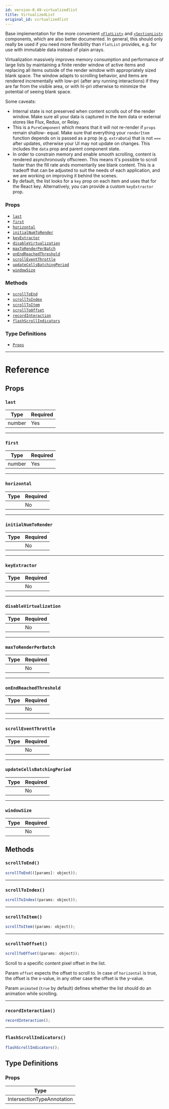 ```yaml
---
id: version-0.49-virtualizedlist
title: VirtualizedList
original_id: virtualizedlist
---
```


Base implementation for the more convenient [`<FlatList>`](flatlist.md) and [`<SectionList>`](sectionlist.md) components, which are also better documented. In general, this should only really be used if you need more flexibility than `FlatList` provides, e.g. for use with immutable data instead of plain arrays.

Virtualization massively improves memory consumption and performance of large lists by maintaining a finite render window of active items and replacing all items outside of the render window with appropriately sized blank space. The window adapts to scrolling behavior, and items are rendered incrementally with low-pri (after any running interactions) if they are far from the visible area, or with hi-pri otherwise to minimize the potential of seeing blank space.

Some caveats:

* Internal state is not preserved when content scrolls out of the render window. Make sure all your data is captured in the item data or external stores like Flux, Redux, or Relay.
* This is a `PureComponent` which means that it will not re-render if `props` remain shallow- equal. Make sure that everything your `renderItem` function depends on is passed as a prop (e.g. `extraData`) that is not `===` after updates, otherwise your UI may not update on changes. This includes the `data` prop and parent component state.
* In order to constrain memory and enable smooth scrolling, content is rendered asynchronously offscreen. This means it's possible to scroll faster than the fill rate ands momentarily see blank content. This is a tradeoff that can be adjusted to suit the needs of each application, and we are working on improving it behind the scenes.
* By default, the list looks for a `key` prop on each item and uses that for the React key. Alternatively, you can provide a custom `keyExtractor` prop.

### Props

* [`last`](virtualizedlist.md#last)
* [`first`](virtualizedlist.md#first)
* [`horizontal`](virtualizedlist.md#horizontal)
* [`initialNumToRender`](virtualizedlist.md#initialnumtorender)
* [`keyExtractor`](virtualizedlist.md#keyextractor)
* [`disableVirtualization`](virtualizedlist.md#disablevirtualization)
* [`maxToRenderPerBatch`](virtualizedlist.md#maxtorenderperbatch)
* [`onEndReachedThreshold`](virtualizedlist.md#onendreachedthreshold)
* [`scrollEventThrottle`](virtualizedlist.md#scrolleventthrottle)
* [`updateCellsBatchingPeriod`](virtualizedlist.md#updatecellsbatchingperiod)
* [`windowSize`](virtualizedlist.md#windowsize)

### Methods

* [`scrollToEnd`](virtualizedlist.md#scrolltoend)
* [`scrollToIndex`](virtualizedlist.md#scrolltoindex)
* [`scrollToItem`](virtualizedlist.md#scrolltoitem)
* [`scrollToOffset`](virtualizedlist.md#scrolltooffset)
* [`recordInteraction`](virtualizedlist.md#recordinteraction)
* [`flashScrollIndicators`](virtualizedlist.md#flashscrollindicators)

### Type Definitions

* [`Props`](virtualizedlist.md#props)

---

# Reference

## Props

### `last`

| Type   | Required |
| ------ | -------- |
| number | Yes      |

---

### `first`

| Type   | Required |
| ------ | -------- |
| number | Yes      |

---

### `horizontal`

| Type | Required |
| ---- | -------- |
|      | No       |

---

### `initialNumToRender`

| Type | Required |
| ---- | -------- |
|      | No       |

---

### `keyExtractor`

| Type | Required |
| ---- | -------- |
|      | No       |

---

### `disableVirtualization`

| Type | Required |
| ---- | -------- |
|      | No       |

---

### `maxToRenderPerBatch`

| Type | Required |
| ---- | -------- |
|      | No       |

---

### `onEndReachedThreshold`

| Type | Required |
| ---- | -------- |
|      | No       |

---

### `scrollEventThrottle`

| Type | Required |
| ---- | -------- |
|      | No       |

---

### `updateCellsBatchingPeriod`

| Type | Required |
| ---- | -------- |
|      | No       |

---

### `windowSize`

| Type | Required |
| ---- | -------- |
|      | No       |

## Methods

### `scrollToEnd()`

```javascript
scrollToEnd(([params]: object));
```

---

### `scrollToIndex()`

```javascript
scrollToIndex((params: object));
```

---

### `scrollToItem()`

```javascript
scrollToItem((params: object));
```

---

### `scrollToOffset()`

```javascript
scrollToOffset((params: object));
```

Scroll to a specific content pixel offset in the list.

Param `offset` expects the offset to scroll to. In case of `horizontal` is true, the offset is the x-value, in any other case the offset is the y-value.

Param `animated` (`true` by default) defines whether the list should do an animation while scrolling.

---

### `recordInteraction()`

```javascript
recordInteraction();
```

---

### `flashScrollIndicators()`

```javascript
flashScrollIndicators();
```

## Type Definitions

### Props

| Type                       |
| -------------------------- |
| IntersectionTypeAnnotation |
